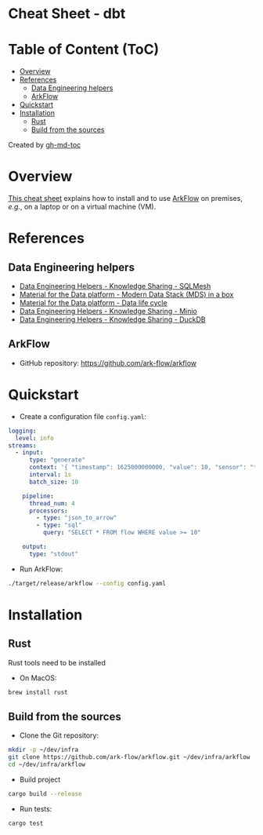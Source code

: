 Cheat Sheet - dbt
=================

# Table of Content (ToC)
* [Overview](#overview)
* [References](#references)
  * [Data Engineering helpers](#data-engineering-helpers)
  * [ArkFlow](#arkflow)
* [Quickstart](#quickstart)
* [Installation](#installation)
  * [Rust](#rust)
  * [Build from the sources](#build-from-the-sources)

Created by [gh-md-toc](https://github.com/ekalinin/github-markdown-toc.go)

# Overview
[This cheat sheet](https://github.com/data-engineering-helpers/ks-cheat-sheets/blob/main/data-processing/arkflow/README.md)
explains how to install and to use [ArkFlow](https://ark-flow.github.io/arkflow/)
on premises, _e.g._, on a laptop or on a virtual machine (VM).

# References

## Data Engineering helpers
* [Data Engineering Helpers - Knowledge Sharing - SQLMesh](https://github.com/data-engineering-helpers/ks-cheat-sheets/blob/main/data-processing/dbt/README.md)
* [Material for the Data platform - Modern Data Stack (MDS) in a box](https://github.com/data-engineering-helpers/mds-in-a-box/blob/main/README.md)
* [Material for the Data platform - Data life cycle](https://github.com/data-engineering-helpers/data-life-cycle/blob/main/README.md)
* [Data Engineering Helpers - Knowledge Sharing - Minio](https://github.com/data-engineering-helpers/ks-cheat-sheets/blob/main/data-storage/minio/README.md)
* [Data Engineering Helpers - Knowledge Sharing - DuckDB](https://github.com/data-engineering-helpers/ks-cheat-sheets/blob/main/db/duckdb/README.md)

## ArkFlow
* GitHub repository: https://github.com/ark-flow/arkflow

# Quickstart
* Create a configuration file `config.yaml`:
```yaml
logging:
  level: info
streams:
  - input:
      type: "generate"
      context: '{ "timestamp": 1625000000000, "value": 10, "sensor": "temp_1" }'
      interval: 1s
      batch_size: 10

    pipeline:
      thread_num: 4
      processors:
        - type: "json_to_arrow"
        - type: "sql"
          query: "SELECT * FROM flow WHERE value >= 10"

    output:
      type: "stdout"
```

* Run ArkFlow:
```bash
./target/release/arkflow --config config.yaml
```

# Installation

## Rust
Rust tools need to be installed

* On MacOS:
```bash
brew install rust
```

## Build from the sources
* Clone the Git repository:
```bash
mkdir -p ~/dev/infra
git clone https://github.com/ark-flow/arkflow.git ~/dev/infra/arkflow
cd ~/dev/infra/arkflow
```

* Build project
```bash
cargo build --release
```

* Run tests:
```bash
cargo test
```

